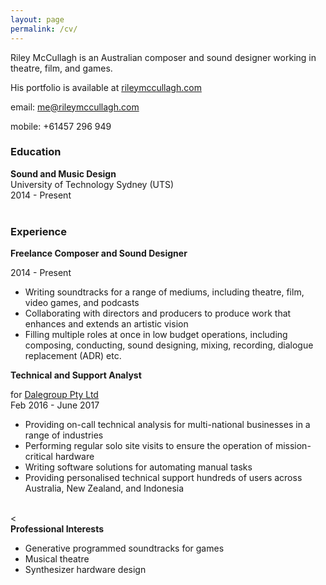 ```yaml
---
layout: page
permalink: /cv/
---
```


Riley McCullagh is an Australian composer and sound designer working in theatre, film, and games.

His portfolio is available at [rileymccullagh.com](http://rileymccullagh.com)

email: me@rileymccullagh.com

mobile: +61457 296 949

### Education

<div class="greybox">

<h4 style="margin: 0px">Sound and Music Design</h4>
University of Technology Sydney (UTS)
<br>
2014 - Present                   

</div>
<br>

### Experience
<div class="greybox">
<h4 style="margin: 0px">Freelance Composer and Sound Designer</h4>

2014 - Present
<ul>
<li> Writing soundtracks for a range of mediums, including theatre, film, video games, and podcasts </li>
<li> Collaborating with directors and producers to produce work that enhances and extends an artistic vision </li>
<li> Filling multiple roles at once in low budget operations, including composing, conducting, sound designing, mixing, recording, dialogue replacement (ADR) etc. </li>
</ul>

</div>

<div class="greybox">
<h4 style="margin: 0px">Technical and Support Analyst</h4>

for <a href="http://dalegroup.net/">Dalegroup Pty Ltd</a>
<br>
Feb 2016 - June 2017

<ul>
<li>Providing on-call technical analysis for multi-national businesses in a range of industries</li>
<li>Performing regular solo site visits to ensure the operation of mission-critical hardware</li>
<li>Writing software solutions for automating manual tasks</li>
<li>Providing personalised technical support hundreds of users across Australia, New Zealand, and Indonesia</li>
</ul>

</div>

<br>
<
<div class="greybox">
<h4 style="margin: 0px">Professional Interests</h4>
<ul>
<li>Generative programmed soundtracks for games</li>
<li>Musical theatre</li>
<li>Synthesizer hardware design</li>
</ul>
</div>
